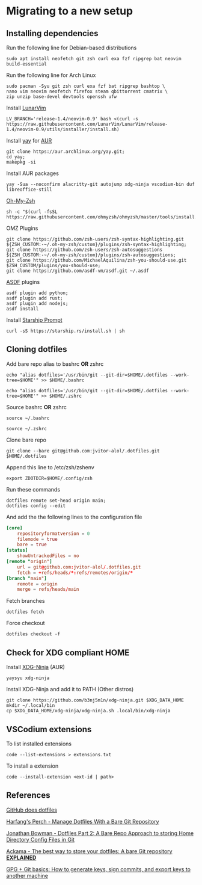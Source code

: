 # Migrating to a new setup

## Installing dependencies

Run the following line for Debian-based distributions
```console
sudo apt install neofetch git zsh curl exa fzf ripgrep bat neovim build-essential
```

Run the following line for Arch Linux
```console
sudo pacman -Syu git zsh curl exa fzf bat ripgrep bashtop \
nano vim neovim neofetch firefox steam qbittorrent cmatrix \
zip unzip base-devel devtools openssh ufw
```

Install [LunarVim](https://www.lunarvim.org/docs/installation)
```console
LV_BRANCH='release-1.4/neovim-0.9' bash <(curl -s https://raw.githubusercontent.com/LunarVim/LunarVim/release-1.4/neovim-0.9/utils/installer/install.sh)
```

Install [yay](https://github.com/Jguer/yay) for [AUR](https://aur.archlinux.org/)
```console
git clone https://aur.archlinux.org/yay.git;
cd yay;
makepkg -si
```

Install AUR packages
```console
yay -Sua --noconfirm alacritty-git autojump xdg-ninja vscodium-bin duf libreoffice-still
```

[Oh-My-Zsh](https://github.com/ohmyzsh/ohmyzsh)
```console
sh -c "$(curl -fsSL https://raw.githubusercontent.com/ohmyzsh/ohmyzsh/master/tools/install.sh)"
```

OMZ Plugins
```console
git clone https://github.com/zsh-users/zsh-syntax-highlighting.git ${ZSH_CUSTOM:-~/.oh-my-zsh/custom}/plugins/zsh-syntax-highlighting;
git clone https://github.com/zsh-users/zsh-autosuggestions ${ZSH_CUSTOM:-~/.oh-my-zsh/custom}/plugins/zsh-autosuggestions;
git clone https://github.com/MichaelAquilina/zsh-you-should-use.git $ZSH_CUSTOM/plugins/you-should-use;
git clone https://github.com/asdf-vm/asdf.git ~/.asdf
```

[ASDF](https://github.com/asdf-vm/asdf) plugins
```console
asdf plugin add python;
asdf plugin add rust;
asdf plugin add nodejs;
asdf install
```

Install [Starship Prompt](https://starship.rs/guide/#%F0%9F%9A%80-installation)
```console
curl -sS https://starship.rs/install.sh | sh
```

## Cloning dotfiles

Add bare repo alias to bashrc **OR** zshrc
```console
echo "alias dotfiles='/usr/bin/git --git-dir=$HOME/.dotfiles --work-tree=$HOME'" >> $HOME/.bashrc
```
```console
echo "alias dotfiles='/usr/bin/git --git-dir=$HOME/.dotfiles --work-tree=$HOME'" >> $HOME/.zshrc
```

Source bashrc **OR** zshrc
```console
source ~/.bashrc
```
```console
source ~/.zshrc
```

Clone bare repo
```console
git clone --bare git@github.com:jvitor-alol/.dotfiles.git $HOME/.dotfiles
```

Append this line to /etc/zsh/zshenv
```console
export ZDOTDIR=$HOME/.config/zsh
```

Run these commands
```console
dotfiles remote set-head origin main;
dotfiles config --edit
```

And add the the following lines to the configuration file
```toml
[core]
	repositoryformatversion = 0
	filemode = true
	bare = true
[status]
	showUntrackedFiles = no
[remote "origin"]
	url = git@github.com:jvitor-alol/.dotfiles.git
	fetch = +refs/heads/*:refs/remotes/origin/*
[branch "main"]
	remote = origin
	merge = refs/heads/main
```

Fetch branches
```console
dotfiles fetch
```

Force checkout
```console
dotfiles checkout -f
```

## Check for XDG compliant HOME

Install [XDG-Ninja](https://github.com/b3nj5m1n/xdg-ninja) (AUR)
```console
yaysyu xdg-ninja
```

Install XDG-Ninja and add it to PATH (Other distros)
```console
git clone https://github.com/b3nj5m1n/xdg-ninja.git $XDG_DATA_HOME
mkdir ~/.local/bin
cp $XDG_DATA_HOME/xdg-ninja/xdg-ninja.sh .local/bin/xdg-ninja 
```

## VSCodium extensions

To list installed extensions
```console
code --list-extensions > extensions.txt
```

To install a extension
```console
code --install-extension <ext-id | path>
```

## References

[GitHub does dotfiles](https://dotfiles.github.io/)

[Harfang's Perch - Manage Dotfiles With a Bare Git Repository](https://harfangk.github.io/2016/09/18/manage-dotfiles-with-a-git-bare-repository.html)

[Jonathan Bowman - Dotfiles Part 2: A Bare Repo Approach to storing Home Directory Config Files in Git](https://www.bowmanjd.com/dotfiles/dotfiles-2-bare-repo/)

[Ackama - The best way to store your dotfiles: A bare Git repository **EXPLAINED**](https://www.ackama.com/what-we-think/the-best-way-to-store-your-dotfiles-a-bare-git-repository-explained/)

[GPG + Git basics: How to generate keys, sign commits, and export keys to another machine](https://aalonso.dev/blog/2022/how-to-generate-gpg-keys-sign-commits-and-export-keys-to-another-machine)


